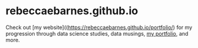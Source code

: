 # rebeccaebarnes.github.io
Check out [my website]((https://rebeccaebarnes.github.io/portfolio/) for my progression through data science studies, data musings, [my portfolio](https://rebeccaebarnes.github.io/portfolio/), and more.
